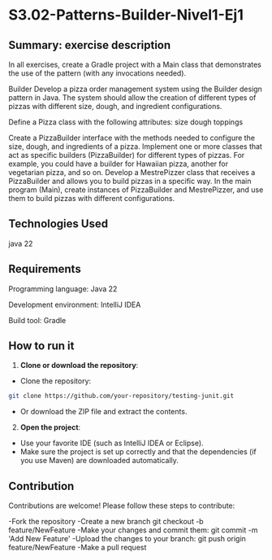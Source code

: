# S3.02-Patterns-Builder-Nivel1-Ej1

## Summary: exercise description
In all exercises, create a Gradle project with a Main class that demonstrates the use of the pattern (with any invocations needed).

Builder
Develop a pizza order management system using the Builder design pattern in Java. The system should allow the creation of different types of pizzas with different size, dough, and ingredient configurations.

Define a Pizza class with the following attributes:
size
dough
toppings

Create a PizzaBuilder interface with the methods needed to configure the size, dough, and ingredients of a pizza.
Implement one or more classes that act as specific builders (PizzaBuilder) for different types of pizzas. For example, you could have a builder for Hawaiian pizza, another for vegetarian pizza, and so on.
Develop a MestrePizzer class that receives a PizzaBuilder and allows you to build pizzas in a specific way.
In the main program (Main), create instances of PizzaBuilder and MestrePizzer, and use them to build pizzas with different configurations.

## Technologies Used

java 22

## Requirements

Programming language: Java 22

Development environment: IntelliJ IDEA

Build tool: Gradle 

## How to run it

1. **Clone or download the repository**:
- Clone the repository:
```bash
git clone https://github.com/your-repository/testing-junit.git
```
- Or download the ZIP file and extract the contents.

2. **Open the project**:
- Use your favorite IDE (such as IntelliJ IDEA or Eclipse).
- Make sure the project is set up correctly and that the dependencies (if you use Maven) are downloaded automatically.

## Contribution

Contributions are welcome! Please follow these steps to contribute:

-Fork the repository
-Create a new branch git checkout
-b feature/NewFeature
-Make your changes and commit them: git commit
-m 'Add New Feature'
-Upload the changes to your branch: git push origin feature/NewFeature
-Make a pull request
